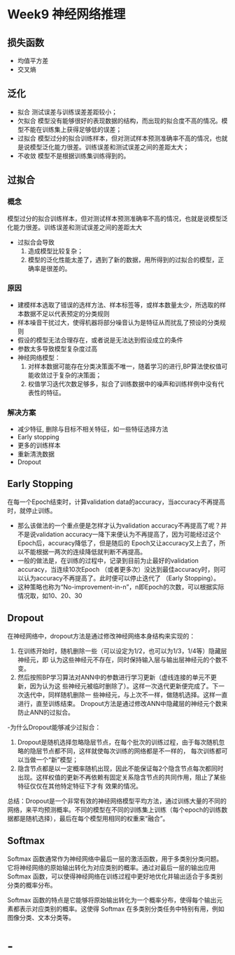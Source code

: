# Week9 神经网络推理

## 损失函数

- 均值平方差
- 交叉熵

## 泛化

- 拟合 测试误差与训练误差差距较小；
- 欠拟合 模型没有能够很好的表现数据的结构，而出现的拟合度不高的情况。模型不能在训练集上获得足够低的误差；
- 过拟合 模型过分的拟合训练样本，但对测试样本预测准确率不高的情况，也就是说模型泛化能力很差。训练误差和测试误差之间的差距太大；
- 不收敛 模型不是根据训练集训练得到的。

## 过拟合

### 概念

模型过分的拟合训练样本，但对测试样本预测准确率不高的情况，也就是说模型泛化能力很差。训练误差和测试误差之间的差距太大

- 过拟合会导致
    1. 造成模型比较复杂；
    2. 模型的泛化性能太差了，遇到了新的数据，用所得到的过拟合的模型，正确率是很差的。

### 原因

- 建模样本选取了错误的选样方法、样本标签等，或样本数量太少，所选取的样本数据不足以代表预定的分类规则
- 样本噪音干扰过大，使得机器将部分噪音认为是特征从而扰乱了预设的分类规则
- 假设的模型无法合理存在，或者说是无法达到假设成立的条件
- 参数太多导致模型复杂度过高
- 神经网络模型：
    1. 对样本数据可能存在分类决策面不唯一，随着学习的进行,BP算法使权值可能收敛过于复杂的决策面；
    2. 权值学习迭代次数足够多，拟合了训练数据中的噪声和训练样例中没有代表性的特征。

### 解决方案

- 减少特征, 删除与目标不相关特征，如一些特征选择方法
- Early stopping
- 更多的训练样本
- 重新清洗数据
- Dropout

## Early Stopping

在每一个Epoch结束时，计算validation data的accuracy，当accuracy不再提高时，就停止训练。

- 那么该做法的一个重点便是怎样才认为validation accuracy不再提高了呢？并不是说validation
  accuracy一降下来便认为不再提高了，因为可能经过这个Epoch后，accuracy降低了，但是随后的
  Epoch又让accuracy又上去了，所以不能根据一两次的连续降低就判断不再提高。
- 一般的做法是，在训练的过程中，记录到目前为止最好的validation accuracy，当连续10次Epoch
  （或者更多次）没达到最佳accuracy时，则可以认为accuracy不再提高了。此时便可以停止迭代了
  （Early Stopping）。
- 这种策略也称为“No-improvement-in-n”，n即Epoch的次数，可以根据实际情况取，如10、20、30

## Dropout

在神经网络中，dropout方法是通过修改神经网络本身结构来实现的：

1. 在训练开始时，随机删除一些（可以设定为1/2，也可以为1/3，1/4等）隐藏层神经元，即
   认为这些神经元不存在，同时保持输入层与输出层神经元的个数不变。
2. 然后按照BP学习算法对ANN中的参数进行学习更新（虚线连接的单元不更新，因为认为这
   些神经元被临时删除了）。这样一次迭代更新便完成了。下一次迭代中，同样随机删除一
   些神经元，与上次不一样，做随机选择。这样一直进行，直至训练结束。
   Dropout方法是通过修改ANN中隐藏层的神经元个数来防止ANN的过拟合。

-为什么Dropout能够减少过拟合：

1. Dropout是随机选择忽略隐层节点，在每个批次的训练过程，由于每次随机忽略的隐层节点都不同，这样就使每次训练的网络都是不一样的，
   每次训练都可以当做一个“新”模型；
2. 隐含节点都是以一定概率随机出现，因此不能保证每2个隐含节点每次都同时出现。这样权值的更新不再依赖有固定关系隐含节点的共同作用，阻止了某些特征仅仅在其他特定特征下才有
   效果的情况。

总结：Dropout是一个非常有效的神经网络模型平均方法，通过训练大量的不同的网络，来平均预测概率。不同的模型在不同的训练集上训练（每个epoch的训练数据都是随机选择），最后在每个模型用相同的权重来“融合”。

## Softmax

Softmax 函数通常作为神经网络中最后一层的激活函数，用于多类别分类问题。它将神经网络的原始输出转化为对应类别的概率。通过对最后一层的输出应用
Softmax 函数，可以使得神经网络在训练过程中更好地优化并输出适合于多类别分类的概率分布。

Softmax 函数的特点是它能够将原始输出转化为一个概率分布，使得每个输出元素都表示对应类别的概率。这使得 Softmax
在多类别分类任务中特别有用，例如图像分类、文本分类等。



# -
